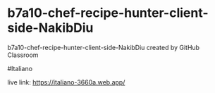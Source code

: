 # b7a10-chef-recipe-hunter-client-side-NakibDiu
b7a10-chef-recipe-hunter-client-side-NakibDiu created by GitHub Classroom

#Italiano

live link: https://italiano-3660a.web.app/


